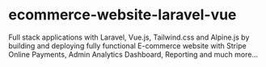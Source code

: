 # ecommerce-website-laravel-vue
Full stack applications with Laravel, Vue.js, Tailwind.css and Alpine.js by building and deploying fully functional E-commerce website with Stripe Online Payments, Admin Analytics Dashboard, Reporting and much more...
